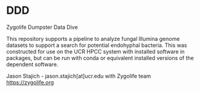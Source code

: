 # DDD
Zygolife Dumpster Data Dive 

This repository supports a pipeline to analyze fungal Illumina genome datasets to support a search for potential endohyphal bacteria. This was constructed for use on the UCR HPCC system with installed software in packages, but can be run with conda or equivalent installed versions of the dependent software.

Jason Stajich - jason.stajich[at]ucr.edu
with Zygolife team https://zygolife.org
